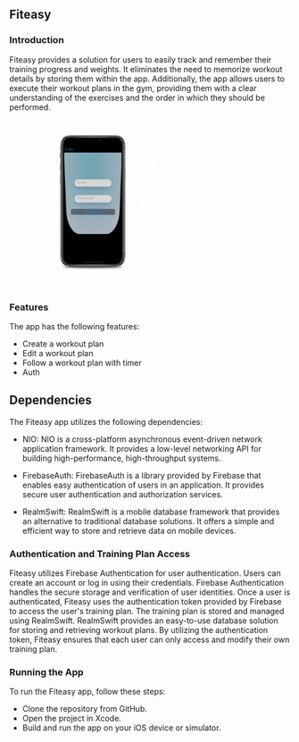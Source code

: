 ## Fiteasy

### Introduction
Fiteasy provides a solution for users to easily track and remember their training progress and weights. It eliminates the need to memorize workout details by storing them within the app. Additionally, the app allows users to execute their workout plans in the gym, providing them with a clear understanding of the exercises and the order in which they should be performed.

<img src="Demo.gif" alt="Animated GIF" width="300px">


### Features
The app has the following features:

* Create a workout plan
* Edit a workout plan
* Follow a workout plan with timer
* Auth
  
## Dependencies
The Fiteasy app utilizes the following dependencies:

* NIO: NIO is a cross-platform asynchronous event-driven network application framework. It provides a low-level networking API for building high-performance, high-throughput systems.
  
* FirebaseAuth: FirebaseAuth is a library provided by Firebase that enables easy authentication of users in an application. It provides secure user authentication and authorization services.
  
* RealmSwift: RealmSwift is a mobile database framework that provides an alternative to traditional database solutions. It offers a simple and efficient way to store and retrieve data on mobile devices.

  
### Authentication and Training Plan Access
Fiteasy utilizes Firebase Authentication for user authentication. Users can create an account or log in using their credentials. Firebase Authentication handles the secure storage and verification of user identities.
Once a user is authenticated, Fiteasy uses the authentication token provided by Firebase to access the user's training plan. The training plan is stored and managed using RealmSwift. RealmSwift provides an easy-to-use database solution for storing and retrieving workout plans. By utilizing the authentication token, Fiteasy ensures that each user can only access and modify their own training plan.

### Running the App
To run the Fiteasy app, follow these steps:

* Clone the repository from GitHub.
* Open the project in Xcode.
* Build and run the app on your iOS device or simulator.
